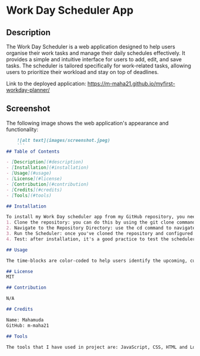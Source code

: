 # Work Day Scheduler App

## Description

The Work Day Scheduler is a web application designed to help users organise their work tasks and manage their daily schedules effectively. It provides a simple and intuitive interface for users to add, edit, and save tasks. The scheduler is tailored specifically for work-related tasks, allowing users to prioritize their workload and stay on top of deadlines.

Link to the deployed application: https://m-maha21.github.io/myfirst-workday-planner/ 

## Screenshot 
The following image shows the web application's appearance and functionality:
```md
    ![alt text](images/screenshot.jpeg)
    ```
## Table of Contents 

- [Description](#description)
- [Installation](#installation)
- [Usage](#usage)
- [License](#license)
- [Contribution](#contribution)
- [Credits](#credits)
- [Tools](#tools)

## Installation

To install my Work Day scheduler app from my GitHub repository, you need to follow these steps:
1. Clone the repository: you can do this by using the git clone command followed by the URL of the repository.
2. Navigate to the Repository Directory: use the cd command to navigate into the directory of the cloned repository
3. Run the Scheduler: once you've cloned the repository and configured the project (if necessary), you should be able to run the Workday scheduler.
4. Test: after installation, it's a good practice to test the scheduler to ensure it's working as expected. Create some test schedules or tasks to verify its functionality.

## Usage

The time-blocks are color-coded to help users identify the upcoming, current and past events.

## License
MIT

## Contribution

N/A

## Credits

Name: Mahamuda
GitHub: m-maha21

## Tools

The tools that I have used in project are: JavaScript, CSS, HTML and Local Storage


